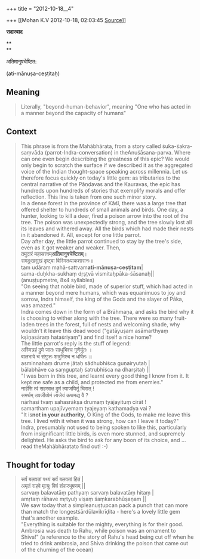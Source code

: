 +++
title = "2012-10-18__4"

+++
[[Mohan K.V	2012-10-18, 02:03:45 [Source](https://groups.google.com/g/sadaswada/c/OSQ8JRtRa68)]]



**सदास्वाद**

**  
**

अतिमानुषचेष्टित:  

  

(ati-mānuṣa-ceṣṭitaḥ)

  

## Meaning

> Literally, "beyond-human-behavior", meaning "One who has acted in a manner beyond the capacity of humans" 

  

## Context

> This phrase is from the Mahābhārata, from a story called śuka-śakra-saṃvāda (parrot-Indra-conversation) in theAnuśāsana-parva. Where can one even begin describing the greatness of this epic? We would only begin to scratch the surface if we described it as the aggregated voice of the Indian thought-space speaking across millennia. Let us therefore focus quickly on today's little gem: as tributaries to the central narrative of the Pāṇḍavas and the Kauravas, the epic has hundreds upon hundreds of stories that exemplify morals and offer reflection. This line is taken from one such minor story.  
> In a dense forest in the province of Kāśī, there was a large tree that offered shelter to hundreds of small animals and birds. One day, a hunter, looking to kill a deer, fired a poison arrow into the root of the tree. The poison was unexpectedly strong, and the tree slowly lost all its leaves and withered away. All the birds which had made their nests in it abandoned it. All, except for one little parrot.  
> Day after day, the little parrot continued to stay by the tree's side, even as it got weaker and weaker. Then,  
> तमुदारं महासत्त्वम्**अतिमानुषचेष्टितम्**।  
> समदुःखसुखं दृष्ट्वा विस्मितःपाकशासनः॥  
> tam udāraṃ mahā-sattvam**ati-mānuṣa-ceṣṭitam**\|  
> sama-duḥkha-sukhaṃ dṛṣṭvā vismitaḥpāka-śāsanaḥ\|\|  
> (anuṣṭupmetre, 8x4 syllables)  
> "On seeing that noble bird, made of superior stuff, which had acted in a manner beyond mere humans, which was equanimuos to joy and sorrow, Indra himself, the king of the Gods and the slayer of Pāka, was amazed."  
> Indra comes down in the form of a Brāhmaṇa, and asks the bird why it is choosing to wither along with the tree. There were so many fruit-laden trees in the forest, full of nests and welcoming shade, why wouldn't it leave this dead wood ("gatāyuṣam asāmarthyaṃ kṣīṇasāraṃ hataśriyaṃ") and find itself a nice home?  
> The little parrot's reply is the stuff of legend:  
> अस्मिन्नहं द्रुमे जातः साधुभिश्च गुणैर्युतः ।  
> बालभावे च संगुप्तः शत्रुभिश्च न धर्षितः ॥  
> asminnahaṃ drume jātaḥ sādhubhiśca guṇairyutaḥ \|  
> bālabhāve ca saṃguptaḥ śatrubhiśca na dharṣitaḥ \|\|  
> "I was born in this tree, and learnt every good thing I know from it. It kept me safe as a child, and protected me from enemies."  
> नार्हसि त्वं सहस्राक्ष द्रुमं त्याजयितुं चिरात् !  
> समर्थम् उपजीव्येमं त्यजेयं कथमद्य वै ?  
> nārhasi tvaṃ sahasrākṣa drumaṃ tyājayituṃ cirāt !  
> samartham upajīvyemaṃ tyajeyaṃ kathamadya vai ?  
> "It is**not in your authority**, O King of the Gods, to make me leave this tree. I lived with it when it was strong, how can I leave it today?"  
> Indra, presumably not used to being spoken to like this, particularly from insignificant little birds, is even more stunned, and supremely delighted. He asks the bird to ask for any boon of its choice, and ... read theMahābhāratato find out! :-) 

## Thought for today

  

> सर्वं बलवतां पथ्यं सर्वं बलवतां हितं \|  
> अमृतं राहवे मृत्युः विषं शंकरभूषणम् \|\|  
> sarvaṃ balavatāṃ pathyaṃ sarvaṃ balavatāṃ hitaṃ \|  
> amṛtaṃ rāhave mṛtyuḥ viṣaṃ śaṃkarabhūṣaṇam \|\|  
> We saw today that a simpleanuṣṭupcan pack a punch that can more than match the longestśārdūlavikrīḍita - here's a lovely little gem that's another example.  
> "Everything is suitable for the mighty, everything is for their good. Ambrosia was death to Rahu, while poison was an ornament to Shiva!" (a reference to the story of Rahu's head being cut off when he tried to drink ambrosia, and Shiva drinking the poison that came out of the churning of the ocean) 

